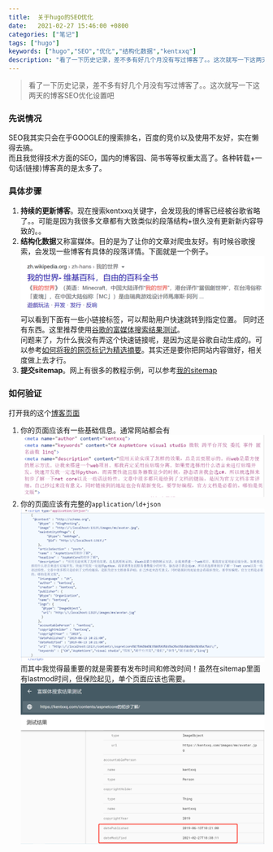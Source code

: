 ```yaml
---
title:  关于hugo的SEO优化
date:   2021-02-27 15:46:00 +0800
categories: ["笔记"]
tags: ["hugo"]
keywords: ["hugo","SEO","优化","结构化数据","kentxxq"]
description: "看了一下历史记录，差不多有好几个月没有写过博客了。。这次就写一下这两天的博客SEO优化设置吧"
---
```



> 看了一下历史记录，差不多有好几个月没有写过博客了。。这次就写一下这两天的博客SEO优化设置吧


### 先说情况

SEO我其实只会在乎GOOGLE的搜索排名，百度的竞价以及使用不友好，实在懒得去搞。  
而且我觉得技术方面的SEO，国内的博客园、简书等等权重太高了。各种转载+一句话(链接)博客真的是太多了。

### 具体步骤

1. **持续的更新博客**。现在搜索kentxxq关键字，会发现我的博客已经被谷歌省略了。。可能是因为我很多文章都有大致类似的段落结构+很久没有更新新内容导致的。。
2. **结构化数据**又称富媒体。目的是为了让你的文章对爬虫友好。有时候谷歌搜索，会发现一些博客有具体的段落详情。下面就是一个例子。![结构化数据](/images/server/结构化数据示例1.png)  
可以看到下面有一些小链接标签，可以帮助用户快速跳转到指定位置。
同时还有东西。这里推荐使用[谷歌的富媒体搜索结果测试](https://search.google.com/test/rich-results)。  
问题来了，为什么我没有弄这个快速链接呢，是因为这是谷歌自动生成的。可以参考[如何将我的网页标记为精选摘要](https://developers.google.com/search/docs/advanced/appearance/featured-snippets?visit_id=637500114156437621-3767625005&rd=1#how-can-i-mark-my-page-as-a-featured-snippet)。其实还是要你把网站内容做好，相关度做上去才行。
3. **提交sitemap**。网上有很多的教程示例，可以参考[我的sitemap](https://kentxxq.com/sitemap.xml)

### 如何验证

打开我的这个[博客页面](https://kentxxq.com/contents/netcore%E7%9A%84%E5%88%9D%E6%AD%A5%E4%BA%86%E8%A7%A3)  
1. 你的页面应该有一些基础信息。通常网站都会有![基础信息](/images/server/结构化数据示例2.png)
2. 你的页面应该有完整的`application/ld+json`![ld+json](/images/server/结构化数据示例3.png)  
而其中我觉得最重要的就是需要有发布时间和修改时间！虽然在sitemap里面有lastmod时间，但保险起见，单个页面应该也需要。![ld+json](/images/server/结构化数据示例4.png) 
